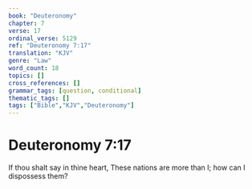 ```yaml
---
book: "Deuteronomy"
chapter: 7
verse: 17
ordinal_verse: 5129
ref: "Deuteronomy 7:17"
translation: "KJV"
genre: "Law"
word_count: 18
topics: []
cross_references: []
grammar_tags: [question, conditional]
thematic_tags: []
tags: ["Bible","KJV","Deuteronomy"]
---
```


# Deuteronomy 7:17

If thou shalt say in thine heart, These nations are more than I; how can I dispossess them?
